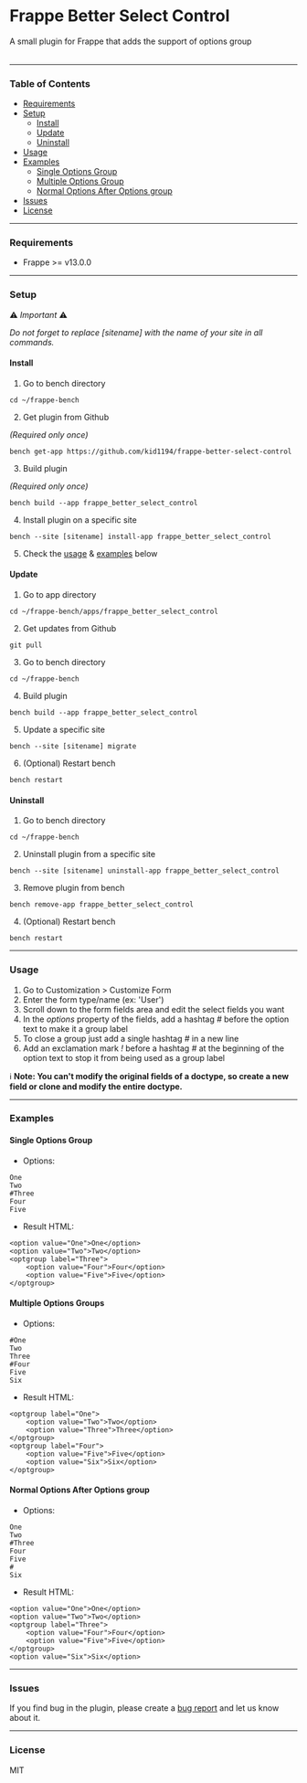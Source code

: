 # Frappe Better Select Control

A small plugin for Frappe that adds the support of options group <optgroup> to the select control.

---

### Table of Contents
- [Requirements](#requirements)
- [Setup](#setup)
  - [Install](#install)
  - [Update](#update)
  - [Uninstall](#uninstall)
- [Usage](#usage)
- [Examples](#examples)
  - [Single Options Group](#single-options-group)
  - [Multiple Options Group](#multiple-options-groups)
  - [Normal Options After Options group](#normal-options-after-options-group)
- [Issues](#issues)
- [License](#license)

---

### Requirements
- Frappe >= v13.0.0

---

### Setup

⚠️ *Important* ⚠️

*Do not forget to replace [sitename] with the name of your site in all commands.*

#### Install
1. Go to bench directory

```
cd ~/frappe-bench
```

2. Get plugin from Github

*(Required only once)*

```
bench get-app https://github.com/kid1194/frappe-better-select-control
```

3. Build plugin

*(Required only once)*

```
bench build --app frappe_better_select_control
```

4. Install plugin on a specific site

```
bench --site [sitename] install-app frappe_better_select_control
```

5. Check the [usage](#usage) & [examples](#examples) below

#### Update
1. Go to app directory

```
cd ~/frappe-bench/apps/frappe_better_select_control
```

2. Get updates from Github

```
git pull
```

3. Go to bench directory

```
cd ~/frappe-bench
```

4. Build plugin

```
bench build --app frappe_better_select_control
```

5. Update a specific site

```
bench --site [sitename] migrate
```

6. (Optional) Restart bench

```
bench restart
```

#### Uninstall
1. Go to bench directory

```
cd ~/frappe-bench
```

2. Uninstall plugin from a specific site

```
bench --site [sitename] uninstall-app frappe_better_select_control
```

3. Remove plugin from bench

```
bench remove-app frappe_better_select_control
```

4. (Optional) Restart bench

```
bench restart
```

---

### Usage
1. Go to Customization > Customize Form
2. Enter the form type/name (ex: 'User')
3. Scroll down to the form fields area and edit the select fields you want
4. In the *options* property of the fields, add a hashtag *#* before the option text to make it a group label
5. To close a group just add a single hashtag *#* in a new line
6. Add an exclamation mark *!* before a hashtag *#* at the beginning of the option text to stop it from being used as a group label

ℹ️ **Note: You can't modify the original fields of a doctype, so create a new field or clone and modify the entire doctype.**

---

### Examples

#### Single Options Group
- Options:
```
One
Two
#Three
Four
Five
```
- Result HTML:
```
<option value="One">One</option>
<option value="Two">Two</option>
<optgroup label="Three">
    <option value="Four">Four</option>
    <option value="Five">Five</option>
</optgroup>
```

#### Multiple Options Groups
- Options:
```
#One
Two
Three
#Four
Five
Six
```
- Result HTML:
```
<optgroup label="One">
    <option value="Two">Two</option>
    <option value="Three">Three</option>
</optgroup>
<optgroup label="Four">
    <option value="Five">Five</option>
    <option value="Six">Six</option>
</optgroup>
```

#### Normal Options After Options group
- Options:

```
One
Two
#Three
Four
Five
#
Six
```
- Result HTML:
```
<option value="One">One</option>
<option value="Two">Two</option>
<optgroup label="Three">
    <option value="Four">Four</option>
    <option value="Five">Five</option>
</optgroup>
<option value="Six">Six</option>
```

---

### Issues
If you find bug in the plugin, please create a [bug report](https://github.com/kid1194/frappe-better-select-control/issues/new?assignees=kid1194&labels=bug&template=bug_report.md&title=%5BBUG%5D) and let us know about it.

---

### License
MIT
